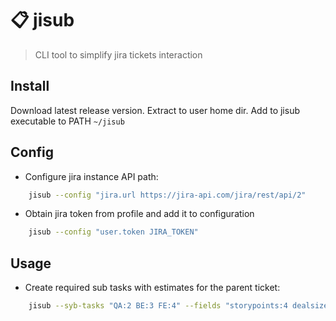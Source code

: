 # 📋 jisub

> CLI tool to simplify jira tickets interaction

## Install

Download latest release version. Extract to user home dir.
Add to jisub executable to PATH `~/jisub`

## Config

+ Configure jira instance API path:

```bash
    jisub --config "jira.url https://jira-api.com/jira/rest/api/2"
```

+ Obtain jira token from profile and add it to configuration

```bash
    jisub --config "user.token JIRA_TOKEN"
```

## Usage

+ Create required sub tasks with estimates for the parent ticket:

```bash
    jisub --syb-tasks "QA:2 BE:3 FE:4" --fields "storypoints:4 dealsize:2,3,4" JIRA-39106 
```
